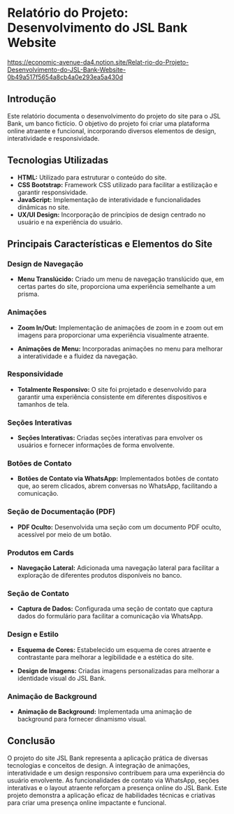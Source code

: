 # Relatório do Projeto: Desenvolvimento do JSL Bank Website

https://economic-avenue-da4.notion.site/Relat-rio-do-Projeto-Desenvolvimento-do-JSL-Bank-Website-0b49a517f5654a8cb4a0e293ea5a430d

## Introdução

Este relatório documenta o desenvolvimento do projeto do site para o JSL Bank, um banco fictício. O objetivo do projeto foi criar uma plataforma online atraente e funcional, incorporando diversos elementos de design, interatividade e responsividade.

## Tecnologias Utilizadas

- **HTML:** Utilizado para estruturar o conteúdo do site.
- **CSS Bootstrap:** Framework CSS utilizado para facilitar a estilização e garantir responsividade.
- **JavaScript:** Implementação de interatividade e funcionalidades dinâmicas no site.
- **UX/UI Design:** Incorporação de princípios de design centrado no usuário e na experiência do usuário.

## Principais Características e Elementos do Site

### Design de Navegação

- **Menu Translúcido:** Criado um menu de navegação translúcido que, em certas partes do site, proporciona uma experiência semelhante a um prisma.

### Animações

- **Zoom In/Out:** Implementação de animações de zoom in e zoom out em imagens para proporcionar uma experiência visualmente atraente.

- **Animações de Menu:** Incorporadas animações no menu para melhorar a interatividade e a fluidez da navegação.

### Responsividade

- **Totalmente Responsivo:** O site foi projetado e desenvolvido para garantir uma experiência consistente em diferentes dispositivos e tamanhos de tela.

### Seções Interativas

- **Seções Interativas:** Criadas seções interativas para envolver os usuários e fornecer informações de forma envolvente.

### Botões de Contato

- **Botões de Contato via WhatsApp:** Implementados botões de contato que, ao serem clicados, abrem conversas no WhatsApp, facilitando a comunicação.

### Seção de Documentação (PDF)

- **PDF Oculto:** Desenvolvida uma seção com um documento PDF oculto, acessível por meio de um botão.

### Produtos em Cards

- **Navegação Lateral:** Adicionada uma navegação lateral para facilitar a exploração de diferentes produtos disponíveis no banco.

### Seção de Contato

- **Captura de Dados:** Configurada uma seção de contato que captura dados do formulário para facilitar a comunicação via WhatsApp.

### Design e Estilo

- **Esquema de Cores:** Estabelecido um esquema de cores atraente e contrastante para melhorar a legibilidade e a estética do site.

- **Design de Imagens:** Criadas imagens personalizadas para melhorar a identidade visual do JSL Bank.

### Animação de Background

- **Animação de Background:** Implementada uma animação de background para fornecer dinamismo visual.

## Conclusão

O projeto do site JSL Bank representa a aplicação prática de diversas tecnologias e conceitos de design. A integração de animações, interatividade e um design responsivo contribuem para uma experiência do usuário envolvente. As funcionalidades de contato via WhatsApp, seções interativas e o layout atraente reforçam a presença online do JSL Bank. Este projeto demonstra a aplicação eficaz de habilidades técnicas e criativas para criar uma presença online impactante e funcional.